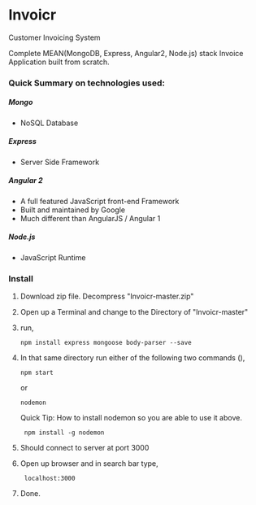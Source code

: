 # Invoicr

Customer Invoicing System

Complete MEAN(MongoDB, Express, Angular2, Node.js) stack Invoice Application built from scratch.

### Quick Summary on technologies used:

##### Mongo 
* NoSQL Database

##### Express
* Server Side Framework

##### Angular 2
* A full featured JavaScript front-end Framework
* Built and maintained by Google
* Much different than AngularJS / Angular 1

##### Node.js
* JavaScript Runtime

### Install
1.  Download zip file. Decompress "Invoicr-master.zip"
2. Open up a Terminal and change to the Directory of "Invoicr-master"
3. run,
   
       npm install express mongoose body-parser --save

4. In that same directory run either of the following two commands (),

       npm start
    
      or
      
       nodemon     
    
    Quick Tip: How to install nodemon so you are able to use it above. 
        
        npm install -g nodemon
    
5. Should connect to server at port 3000  

6. Open up browser and in search bar type,

        localhost:3000

7. Done.




